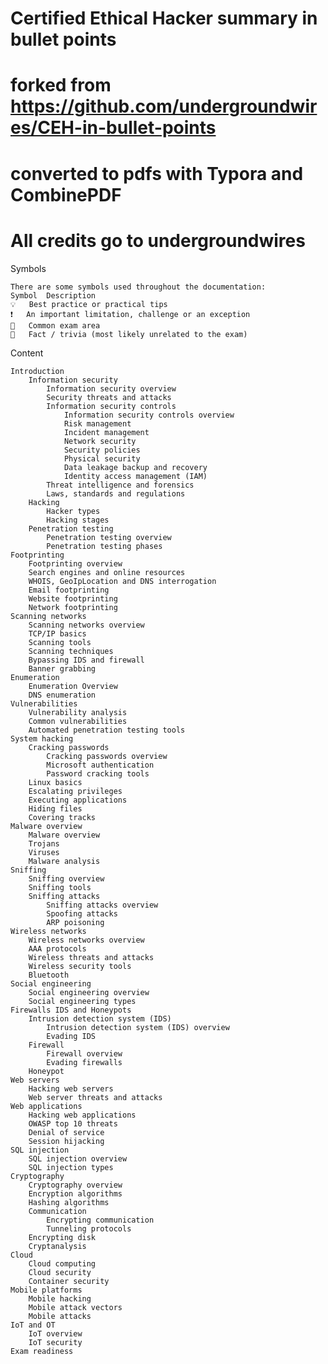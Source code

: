 # Certified Ethical Hacker summary in bullet points
# forked from https://github.com/undergroundwires/CEH-in-bullet-points
# converted to pdfs with Typora and CombinePDF
# All credits go to undergroundwires

Symbols

    There are some symbols used throughout the documentation:
    Symbol 	Description
    💡 	Best practice or practical tips
    ❗ 	An important limitation, challenge or an exception
    📝 	Common exam area
    🤗 	Fact / trivia (most likely unrelated to the exam)

Content

    Introduction
        Information security
            Information security overview
            Security threats and attacks
            Information security controls
                Information security controls overview
                Risk management
                Incident management
                Network security
                Security policies
                Physical security
                Data leakage backup and recovery
                Identity access management (IAM)
            Threat intelligence and forensics
            Laws, standards and regulations
        Hacking
            Hacker types
            Hacking stages
        Penetration testing
            Penetration testing overview
            Penetration testing phases
    Footprinting
        Footprinting overview
        Search engines and online resources
        WHOIS, GeoIpLocation and DNS interrogation
        Email footprinting
        Website footprinting
        Network footprinting
    Scanning networks
        Scanning networks overview
        TCP/IP basics
        Scanning tools
        Scanning techniques
        Bypassing IDS and firewall
        Banner grabbing
    Enumeration
        Enumeration Overview
        DNS enumeration
    Vulnerabilities
        Vulnerability analysis
        Common vulnerabilities
        Automated penetration testing tools
    System hacking
        Cracking passwords
            Cracking passwords overview
            Microsoft authentication
            Password cracking tools
        Linux basics
        Escalating privileges
        Executing applications
        Hiding files
        Covering tracks
    Malware overview
        Malware overview
        Trojans
        Viruses
        Malware analysis
    Sniffing
        Sniffing overview
        Sniffing tools
        Sniffing attacks
            Sniffing attacks overview
            Spoofing attacks
            ARP poisoning
    Wireless networks
        Wireless networks overview
        AAA protocols
        Wireless threats and attacks
        Wireless security tools
        Bluetooth
    Social engineering
        Social engineering overview
        Social engineering types
    Firewalls IDS and Honeypots
        Intrusion detection system (IDS)
            Intrusion detection system (IDS) overview
            Evading IDS
        Firewall
            Firewall overview
            Evading firewalls
        Honeypot
    Web servers
        Hacking web servers
        Web server threats and attacks
    Web applications
        Hacking web applications
        OWASP top 10 threats
        Denial of service
        Session hijacking
    SQL injection
        SQL injection overview
        SQL injection types
    Cryptography
        Cryptography overview
        Encryption algorithms
        Hashing algorithms
        Communication
            Encrypting communication
            Tunneling protocols
        Encrypting disk
        Cryptanalysis
    Cloud
        Cloud computing
        Cloud security
        Container security
    Mobile platforms
        Mobile hacking
        Mobile attack vectors
        Mobile attacks
    IoT and OT
        IoT overview
        IoT security
    Exam readiness
